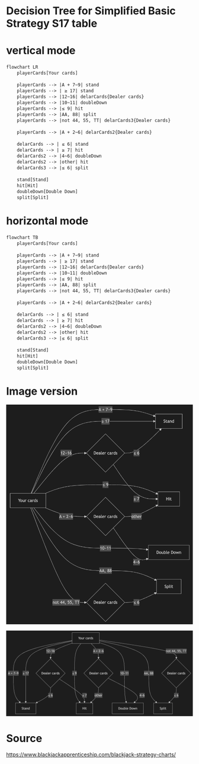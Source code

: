 # Decision Tree for Simplified Basic Strategy S17 table

# vertical mode

```mermaid
flowchart LR
    playerCards[Your cards]

    playerCards --> |A + 7~9| stand
    playerCards --> | ≥ 17| stand
    playerCards --> |12~16| delarCards{Dealer cards}
    playerCards --> |10~11| doubleDown
    playerCards --> |≤ 9| hit
    playerCards --> |AA, 88| split
    playerCards --> |not 44, 55, TT| delarCards3{Dealer cards}

    playerCards --> |A + 2~6| delarCards2{Dealer cards}

    delarCards --> | ≤ 6| stand
    delarCards --> | ≥ 7| hit
    delarCards2 --> |4~6| doubleDown
    delarCards2 --> |other| hit
    delarCards3 --> |≤ 6| split

    stand[Stand]
    hit[Hit]
    doubleDown[Double Down]
    split[Split]
```

# horizontal mode

```mermaid
flowchart TB
    playerCards[Your cards]

    playerCards --> |A + 7~9| stand
    playerCards --> | ≥ 17| stand
    playerCards --> |12~16| delarCards{Dealer cards}
    playerCards --> |10~11| doubleDown
    playerCards --> |≤ 9| hit
    playerCards --> |AA, 88| split
    playerCards --> |not 44, 55, TT| delarCards3{Dealer cards}

    playerCards --> |A + 2~6| delarCards2{Dealer cards}

    delarCards --> | ≤ 6| stand
    delarCards --> | ≥ 7| hit
    delarCards2 --> |4~6| doubleDown
    delarCards2 --> |other| hit
    delarCards3 --> |≤ 6| split

    stand[Stand]
    hit[Hit]
    doubleDown[Double Down]
    split[Split]
```

# Image version

![/img/vertical.png](/img/vertical.png "vertical chart")

![/img/horizontal.png](/img/horizontal.png "horizontal chart")

# Source

https://www.blackjackapprenticeship.com/blackjack-strategy-charts/
